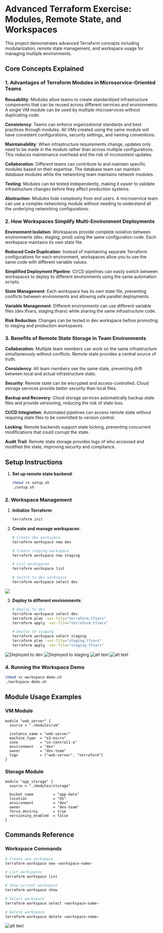 # Advanced Terraform Exercise: Modules, Remote State, and Workspaces

This project demonstrates advanced Terraform concepts including modularization, remote state management, and workspace usage for managing multiple environments.

## Core Concepts Explained

### 1. Advantages of Terraform Modules in Microservice-Oriented Teams

**Reusability**: Modules allow teams to create standardized infrastructure components that can be reused across different services and environments. A single VM module can be used by multiple microservices without duplicating code.

**Consistency**: Teams can enforce organizational standards and best practices through modules. All VMs created using the same module will have consistent configurations, security settings, and naming conventions.

**Maintainability**: When infrastructure requirements change, updates only need to be made in the module rather than across multiple configurations. This reduces maintenance overhead and the risk of inconsistent updates.

**Collaboration**: Different teams can contribute to and maintain specific modules based on their expertise. The database team can maintain database modules while the networking team maintains network modules.

**Testing**: Modules can be tested independently, making it easier to validate infrastructure changes before they affect production systems.

**Abstraction**: Modules hide complexity from end users. A microservice team can use a complex networking module without needing to understand all the underlying networking configurations.

### 2. How Workspaces Simplify Multi-Environment Deployments

**Environment Isolation**: Workspaces provide complete isolation between environments (dev, staging, prod) using the same configuration code. Each workspace maintains its own state file.

**Reduced Code Duplication**: Instead of maintaining separate Terraform configurations for each environment, workspaces allow you to use the same code with different variable values.

**Simplified Deployment Pipeline**: CI/CD pipelines can easily switch between workspaces to deploy to different environments using the same automation scripts.

**State Management**: Each workspace has its own state file, preventing conflicts between environments and allowing safe parallel deployments.

**Variable Management**: Different environments can use different variable files (dev.tfvars, staging.tfvars) while sharing the same infrastructure code.

**Risk Reduction**: Changes can be tested in dev workspace before promoting to staging and production workspaces.

### 3. Benefits of Remote State Storage in Team Environments

**Collaboration**: Multiple team members can work on the same infrastructure simultaneously without conflicts. Remote state provides a central source of truth.

**Consistency**: All team members see the same state, preventing drift between local and actual infrastructure state.

**Security**: Remote state can be encrypted and access-controlled. Cloud storage services provide better security than local files.

**Backup and Recovery**: Cloud storage services automatically backup state files and provide versioning, reducing the risk of state loss.

**CI/CD Integration**: Automated pipelines can access remote state without requiring state files to be committed to version control.

**Locking**: Remote backends support state locking, preventing concurrent modifications that could corrupt the state.

**Audit Trail**: Remote state storage provides logs of who accessed and modified the state, improving security and compliance.

## Setup Instructions


1. **Set up remote state backend**:
   ```bash
   chmod +x setup.sh
   ./setup.sh
   ```

### 2. Workspace Management

1. **Initialize Terraform**:
   ```bash
   terraform init
   ```

2. **Create and manage workspaces**:
   ```bash
   # Create dev workspace
   terraform workspace new dev
   
   # Create staging workspace
   terraform workspace new staging
   
   # List workspaces
   terraform workspace list
   
   # Switch to dev workspace
   terraform workspace select dev
   ```

![](<screenshots/workspace.png>)



3. **Deploy to different environments**:
   ```bash
   # Deploy to dev
   terraform workspace select dev
   terraform plan -var-file="terraform.tfvars"
   terraform apply -var-file="terraform.tfvars"
   
   # Deploy to staging
   terraform workspace select staging
   terraform plan -var-file="staging.tfvars"
   terraform apply -var-file="staging.tfvars"
   ```
![Deployed to dev](<screenshots/Dev-deployment.png>)
![Deployed to staging](<screenshots/Staging-deployment.png>)
![alt text](<screenshots/Screenshot from 2025-07-03 13-27-20.png>)
![alt text](<screenshots/Screenshot from 2025-07-03 13-27-28.png>)
### 4. Running the Workspace Demo

```bash
chmod +x workspace-demo.sh
./workspace-demo.sh
```

## Module Usage Examples

### VM Module

```hcl
module "web_server" {
  source = "./modules/vm"

  instance_name = "web-server"
  machine_type  = "e2-micro"
  zone          = "us-central1-a"
  environment   = "dev"
  owner         = "dev-team"
  tags          = ["web-server", "terraform"]
}
```

### Storage Module

```hcl
module "app_storage" {
  source = "./modules/storage"

  bucket_name         = "app-data"
  location            = "US"
  environment         = "dev"
  owner               = "dev-team"
  force_destroy       = true
  versioning_enabled  = false
}
```

## Commands Reference

### Workspace Commands

```bash
# Create new workspace
terraform workspace new <workspace-name>

# List workspaces
terraform workspace list

# Show current workspace
terraform workspace show

# Select workspace
terraform workspace select <workspace-name>

# Delete workspace
terraform workspace delete <workspace-name>
```

![alt text](<screenshots/workspace-commands.png>)


